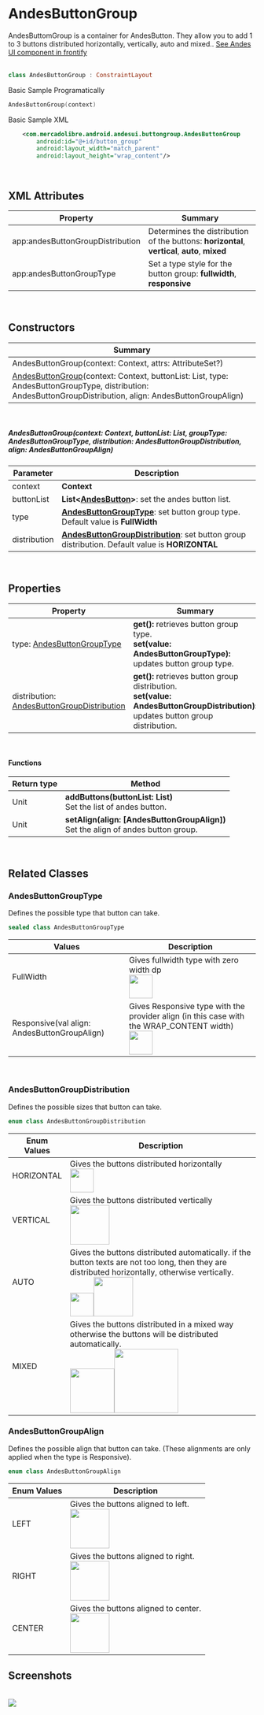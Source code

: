 # AndesButtonGroup

AndesButtomGroup is a container for AndesButton. They allow you to add 1 to 3 buttons distributed horizontally, vertically, auto and mixed..
[See Andes UI component in frontify](https://company-161429.frontify.com/d/kxHCRixezmfK/n-a#/components/button-1584453489/variantes)
<br/>
<br/>
```kotlin
class AndesButtonGroup : ConstraintLayout
```

Basic Sample Programatically

```kotlin
AndesButtonGroup(context)
```

Basic Sample XML

```xml
    <com.mercadolibre.android.andesui.buttongroup.AndesButtonGroup
        android:id="@+id/button_group"
        android:layout_width="match_parent"
        android:layout_height="wrap_content"/>
```

<br/>

## XML Attributes
| Property | Summary |
| -------- | ------- |
| app:andesButtonGroupDistribution | Determines the distribution of the buttons: **horizontal**, **vertical**, **auto**, **mixed** |
| app:andesButtonGroupType | Set a type style for the button group: **fullwidth**, **responsive** |

<br/>

## Constructors
| Summary |
| ------- |
| AndesButtonGroup(context: Context, attrs: AttributeSet?) |
| [AndesButtonGroup](#andesbuttongroupcontext-context-buttonlist-list-grouptype-andesbuttongrouptype-distribution-andesbuttongroupdistribution-align-andesbuttongroupalign)(context: Context, buttonList: List<AndesButton>, type: AndesButtonGroupType, distribution: AndesButtonGroupDistribution, align: AndesButtonGroupAlign) |
<br/>

##### AndesButtonGroup(context: Context, buttonList: List<AndesButton>, groupType: AndesButtonGroupType, distribution: AndesButtonGroupDistribution, align: AndesButtonGroupAlign)
| Parameter | Description |
| -------- | ------- |
| context | **Context**|
| buttonList | **List<[AndesButton](#buttonList)\>**: set the andes button list. |
| type | **[AndesButtonGroupType](#andesbuttongrouptype)**: set button group type. Default value is **FullWidth** |
| distribution | **[AndesButtonGroupDistribution](#andesbuttongroupdistribution)**: set button group distribution. Default value is **HORIZONTAL** |

<br/>

## Properties
| Property | Summary |
| -------- | ------- |
| type: [AndesButtonGroupType](#andesbuttongrouptype) | **get():** retrieves button group type. <br/> **set(value: AndesButtonGroupType):** updates button group type. |
| distribution: [AndesButtonGroupDistribution](#andesbuttongroupdistribution) | **get():** retrieves button group distribution. <br/> **set(value: AndesButtonGroupDistribution):** updates button group distribution. |

<br/>

#### Functions
| Return type | Method |
| -------- | ------- |
| Unit | **addButtons(buttonList: List<AndesButton>)**<br/> Set the list of andes button. |
| Unit | **setAlign(align: [AndesButtonGroupAlign])**<br/> Set the align of andes button group. |

<br/>

## Related Classes

### AndesButtonGroupType
Defines the possible type that button can take.
```kotlin
sealed class AndesButtonGroupType
```
| Values | Description |
| ----------- | ----------- |
| FullWidth | Gives fullwidth type with zero width dp <br/><img src="https://user-images.githubusercontent.com/97186235/158424670-13ad05bc-7375-48ef-b576-b6f610fb0cc8.png" height="48"/> |
| Responsive(val align: AndesButtonGroupAlign) | Gives Responsive type with the provider align (in this case with the WRAP_CONTENT width) <br/><img src="https://user-images.githubusercontent.com/97186235/158424760-0da2adb8-c959-4501-aaf9-c73396951298.png" height="48"/> |

<br/>

### AndesButtonGroupDistribution
Defines the possible sizes that button can take.
```kotlin
enum class AndesButtonGroupDistribution
```
| Enum Values | Description |
| ----------- | ----------- |
| HORIZONTAL | Gives the buttons distributed horizontally<br/><img src="https://user-images.githubusercontent.com/97186235/158424670-13ad05bc-7375-48ef-b576-b6f610fb0cc8.png" height="48"/> |
| VERTICAL |  Gives the buttons distributed vertically<br/><img src="https://user-images.githubusercontent.com/97186235/158428507-7333d9c2-d1b3-403c-8173-801605464857.png" height="80"/> |
| AUTO |  Gives the buttons distributed automatically. if the button texts are not too long, then they are distributed horizontally, otherwise vertically.<br/><img src="https://user-images.githubusercontent.com/97186235/158428836-6d76208a-d9ab-4827-baa3-99d0ca8d3e83.png" height="48"/><img src="https://user-images.githubusercontent.com/97186235/158428985-2daf78f9-4981-4846-8294-1a6bc7ffeae4.png" height="80"/> |
| MIXED |  Gives the buttons distributed in a mixed way otherwise the buttons will be distributed automatically.<br/><img src="https://user-images.githubusercontent.com/97186235/158429575-aca1093b-5011-4cc4-9690-6d23dec1e213.png" height="90"/><img src="https://user-images.githubusercontent.com/97186235/158429815-d8fbc9b1-df97-4a60-bce1-5cae794a9ed8.png" height="130"/> |

### AndesButtonGroupAlign
Defines the possible align that button can take. (These alignments are only applied when the type is Responsive).
```kotlin
enum class AndesButtonGroupAlign
```
| Enum Values | Description |
| ----------- | ----------- |
| LEFT | Gives the buttons aligned to left.<br/><img src="https://user-images.githubusercontent.com/97186235/158435899-a7b64c7b-0afc-47f1-ae89-6a12a964f075.png" height="80"/> |
| RIGHT |  Gives the buttons aligned to right.<br/><img src="https://user-images.githubusercontent.com/97186235/158436024-f9c6b016-b226-4555-92b7-34a1d425024f.png" height="80"/> |
| CENTER |  Gives the buttons aligned to center.<br/><img src="https://user-images.githubusercontent.com/97186235/158436350-ef392362-4acf-4de5-b892-e817fb5b268f.png" height="80"/> |

## Screenshots
<br/>
<img src="https://camo.githubusercontent.com/c0c6a27afd87c1c01d02055ce7ea6e5ab06878b536179be4d94466bf31ecde64/68747470733a2f2f6d656469612e67697068792e636f6d2f6d656469612f6f556f6b7353756f716f75354a5473706b772f67697068792e676966" />